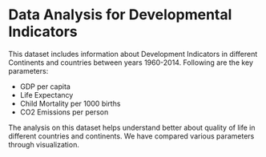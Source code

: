 # Data Analysis for Developmental Indicators

This dataset includes information about Development Indicators in different Continents
and countries between years 1960-2014. Following are the key parameters:
- GDP per capita
- Life Expectancy
- Child Mortality per 1000 births
- CO2 Emissions per person

The analysis on this dataset helps understand better about quality of life in
different countries and continents. We have compared various parameters through
visualization.
